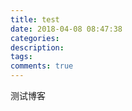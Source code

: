 ```yaml
---
title: test
date: 2018-04-08 08:47:38
categories:
description:
tags:
comments: true
---
```


测试博客



